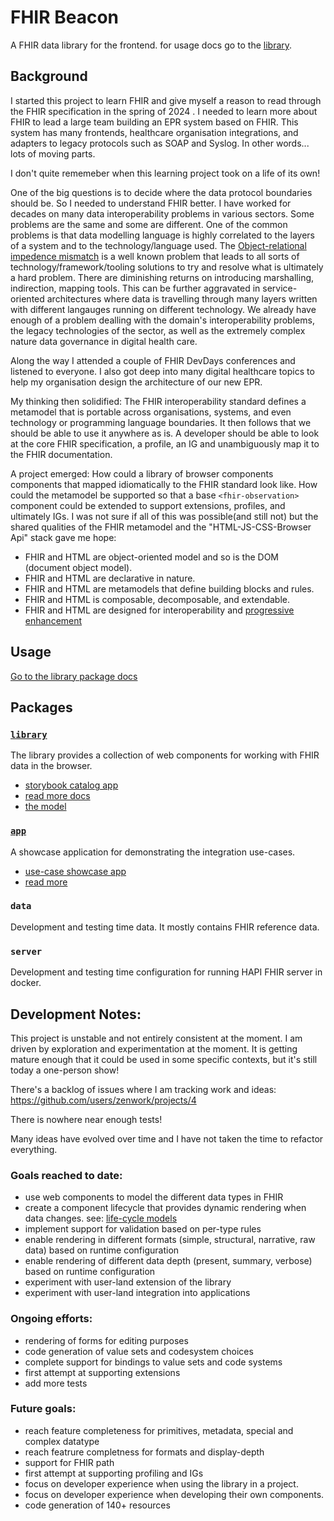 # FHIR Beacon 

A FHIR data library for the frontend. for usage docs go to the [library](./packages/library/README.md).

## Background

I started this project to learn FHIR and give myself a reason to read through the FHIR specification in the spring of
2024 . I needed to learn more about FHIR to lead a large team building an EPR system based on FHIR. This system has many
frontends, healthcare organisation integrations, and adapters to legacy protocols such as SOAP and Syslog. In other
words... lots of moving parts.

I don't quite rememeber when this learning project took on a life of its own!

One of the big questions is to decide where the data protocol boundaries should be. So I needed to understand FHIR
better. I have worked for decades on many data interoperability problems in various sectors. Some problems are the same
and some are different. One of the common problems is that data modelling language is highly correlated to the layers of
a system and to the technology/language used.
The [Object-relational impedence mismatch](https://en.wikipedia.org/wiki/Object%E2%80%93relational_impedance_mismatch)
is a well known problem that leads to all sorts of technology/framework/tooling solutions to try and resolve what is
ultimately a hard problem. There are diminishing returns on introducing marshalling, indirection, mapping tools. This
can be further aggravated in service-oriented architectures where data is travelling through many layers written with
different langauges running on different technology. We already have enough of a problem dealling with the domain's
interoperability problems, the legacy technologies of the sector, as well as the extremely complex nature data
governance in digital health care.

Along the way I attended a couple of FHIR DevDays conferences and listened to everyone. I also got deep into many
digital healthcare topics to help my organisation design the architecture of our new EPR.

My thinking then solidified: The FHIR interoperability standard defines a metamodel that is portable across
organisations, systems, and even technology or programming language boundaries. It then follows that we should be able
to use it anywhere as is. A developer should be able to look at the core FHIR specification, a profile, an IG and
unambiguously map it to the FHIR documentation.

A project emerged: How could a library of browser components components that mapped idiomatically to the FHIR standard
look like. How could the metamodel be supported so that a base `<fhir-observation>` component could be extended to
support extensions, profiles, and ultimately IGs. I was not sure if all of this was possible(and still not) but the
shared qualities of the FHIR metamodel and the "HTML-JS-CSS-Browser Api" stack gave me hope:

- FHIR and HTML are object-oriented model and so is the DOM (document object model).
- FHIR and HTML are declarative in nature.
- FHIR and HTML are metamodels that define building blocks and rules.
- FHIR and HTML is composable, decomposable, and extendable.
- FHIR and HTML are designed for interoperability
  and [progressive enhancement](https://en.wikipedia.org/wiki/Progressive_enhancement)

## Usage

[Go to the library package docs](./packages/library/README.md)

## Packages

### [`library`](./packages/library/README.md)
The library provides a collection of web components for working with FHIR data in the browser. 
- [storybook catalog app](https://fhir-beacon.deno.dev)
- [read more docs](./packages/library/README.md)
- [the model](./packages/library/docs/model.md)
### [`app`](./packages/app/README.md) 
A showcase application for demonstrating the integration use-cases.
- [use-case showcase app](https://fhir-beacon-app.deno.dev)
- [read more](./packages/app/README.md)

### `data` 
Development and testing time data. It mostly contains FHIR reference data. 

### `server` 
Development and testing time configuration for running HAPI FHIR server in docker. 

## Development Notes:

This project is unstable and not entirely consistent at the moment. I am driven by exploration and experimentation
at the moment. It is getting mature enough that it could be used in some specific contexts, but it's still today a
one-person show!

There's a backlog of issues where I am tracking work and ideas:  https://github.com/users/zenwork/projects/4

There is nowhere near enough tests!

Many ideas have evolved over time and I have not taken the time to refactor everything.

### Goals reached to date:

- use web components to model the different data types in FHIR
- create a component lifecycle that provides dynamic rendering when data changes.
  see: [life-cycle models](./packages/library/docs/model.md)
- implement support for validation based on per-type rules
- enable rendering in different formats (simple, structural, narrative, raw data) based on runtime configuration
- enable rendering of different data depth (present, summary, verbose) based on runtime configuration
- experiment with user-land extension of the library
- experiment with user-land integration into applications

### Ongoing efforts:

- rendering of forms for editing purposes
- code generation of value sets and codesystem choices
- complete support for bindings to value sets and code systems
- first attempt at supporting extensions
- add more tests

### Future goals:
- reach feature completeness for primitives, metadata, special and complex datatype
- reach featrure completness for formats and display-depth
- support for FHIR path
- first attempt at supporting profiling and IGs
- focus on developer experience when using the library in a project.
- focus on developer experience when developing their own components.
- code generation of 140+ resources
